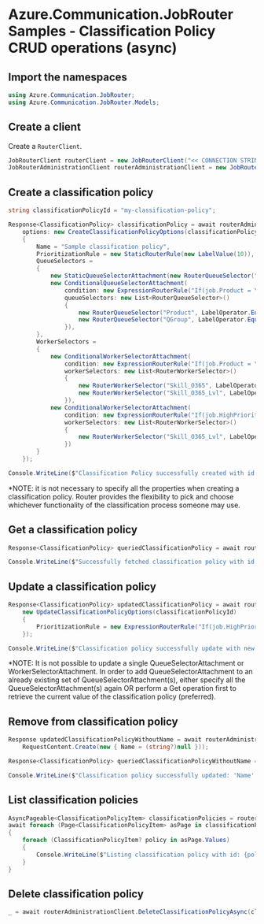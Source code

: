 # Azure.Communication.JobRouter Samples - Classification Policy CRUD operations (async)

## Import the namespaces

```C# Snippet:Azure_Communication_JobRouter_Tests_Samples_UsingStatements
using Azure.Communication.JobRouter;
using Azure.Communication.JobRouter.Models;
```

## Create a client

Create a `RouterClient`.

```C# Snippet:Azure_Communication_JobRouter_Tests_Samples_CreateClient
JobRouterClient routerClient = new JobRouterClient("<< CONNECTION STRING >>");
JobRouterAdministrationClient routerAdministrationClient = new JobRouterAdministrationClient("<< CONNECTION STRING >>");
```

## Create a classification policy

```C# Snippet:Azure_Communication_JobRouter_Tests_Samples_Crud_CreateClassificationPolicy_Async
string classificationPolicyId = "my-classification-policy";

Response<ClassificationPolicy> classificationPolicy = await routerAdministrationClient.CreateClassificationPolicyAsync(
    options: new CreateClassificationPolicyOptions(classificationPolicyId)
    {
        Name = "Sample classification policy",
        PrioritizationRule = new StaticRouterRule(new LabelValue(10)),
        QueueSelectors =
        {
            new StaticQueueSelectorAttachment(new RouterQueueSelector("Region", LabelOperator.Equal, new LabelValue("NA"))),
            new ConditionalQueueSelectorAttachment(
                condition: new ExpressionRouterRule("If(job.Product = \"O365\", true, false)"),
                queueSelectors: new List<RouterQueueSelector>()
                {
                    new RouterQueueSelector("Product", LabelOperator.Equal, new LabelValue("O365")),
                    new RouterQueueSelector("QGroup", LabelOperator.Equal, new LabelValue("NA_O365"))
                }),
        },
        WorkerSelectors =
        {
            new ConditionalWorkerSelectorAttachment(
                condition: new ExpressionRouterRule("If(job.Product = \"O365\", true, false)"),
                workerSelectors: new List<RouterWorkerSelector>()
                {
                    new RouterWorkerSelector("Skill_O365", LabelOperator.Equal, new LabelValue(true)),
                    new RouterWorkerSelector("Skill_O365_Lvl", LabelOperator.GreaterThanEqual, new LabelValue(1))
                }),
            new ConditionalWorkerSelectorAttachment(
                condition: new ExpressionRouterRule("If(job.HighPriority = \"true\", true, false)"),
                workerSelectors: new List<RouterWorkerSelector>()
                {
                    new RouterWorkerSelector("Skill_O365_Lvl", LabelOperator.GreaterThanEqual, new LabelValue(10))
                })
        }
    });

Console.WriteLine($"Classification Policy successfully created with id: {classificationPolicy.Value.Id}");
```

*NOTE: it is not necessary to specify all the properties when creating a classification policy. Router provides the flexibility to pick and choose whichever functionality of the classification process someone may use.

## Get a classification policy

```C# Snippet:Azure_Communication_JobRouter_Tests_Samples_Crud_GetClassificationPolicy_Async
Response<ClassificationPolicy> queriedClassificationPolicy = await routerAdministrationClient.GetClassificationPolicyAsync(classificationPolicyId);

Console.WriteLine($"Successfully fetched classification policy with id: {queriedClassificationPolicy.Value.Id}");
```

## Update a classification policy

```C# Snippet:Azure_Communication_JobRouter_Tests_Samples_Crud_UpdateClassificationPolicy_Async
Response<ClassificationPolicy> updatedClassificationPolicy = await routerAdministrationClient.UpdateClassificationPolicyAsync(
    new UpdateClassificationPolicyOptions(classificationPolicyId)
    {
        PrioritizationRule = new ExpressionRouterRule("If(job.HighPriority = \"true\", 50, 10)")
    });

Console.WriteLine($"Classification policy successfully update with new prioritization rule. RuleType: {updatedClassificationPolicy.Value.PrioritizationRule.Kind}");
```

*NOTE: It is not possible to update a single QueueSelectorAttachment or WorkerSelectorAttachment. In order to add QueueSelectorAttachment to an already existing set of QueueSelectorAttachment(s), either specify all the QueueSelectorAttachment(s) again OR perform a Get operation first to retrieve the current value of the classification policy (preferred).

## Remove from classification policy

```C# Snippet:Azure_Communication_JobRouter_Tests_Samples_Crud_UpdateClassificationPolicyRemoveProp_Async
Response updatedClassificationPolicyWithoutName = await routerAdministrationClient.UpdateClassificationPolicyAsync(classificationPolicyId,
    RequestContent.Create(new { Name = (string?)null }));

Response<ClassificationPolicy> queriedClassificationPolicyWithoutName = await routerAdministrationClient.GetClassificationPolicyAsync(classificationPolicyId);

Console.WriteLine($"Classification policy successfully updated: 'Name' has been removed. Status: {string.IsNullOrWhiteSpace(queriedClassificationPolicyWithoutName.Value.Name)}");
```

## List classification policies

```C# Snippet:Azure_Communication_JobRouter_Tests_Samples_Crud_GetClassificationPolicies_Async
AsyncPageable<ClassificationPolicyItem> classificationPolicies = routerAdministrationClient.GetClassificationPoliciesAsync();
await foreach (Page<ClassificationPolicyItem> asPage in classificationPolicies.AsPages(pageSizeHint: 10))
{
    foreach (ClassificationPolicyItem? policy in asPage.Values)
    {
        Console.WriteLine($"Listing classification policy with id: {policy.ClassificationPolicy.Id}");
    }
}
```

## Delete classification policy

```C# Snippet:Azure_Communication_JobRouter_Tests_Samples_Crud_DeleteClassificationPolicy_Async
_ = await routerAdministrationClient.DeleteClassificationPolicyAsync(classificationPolicyId);
```
